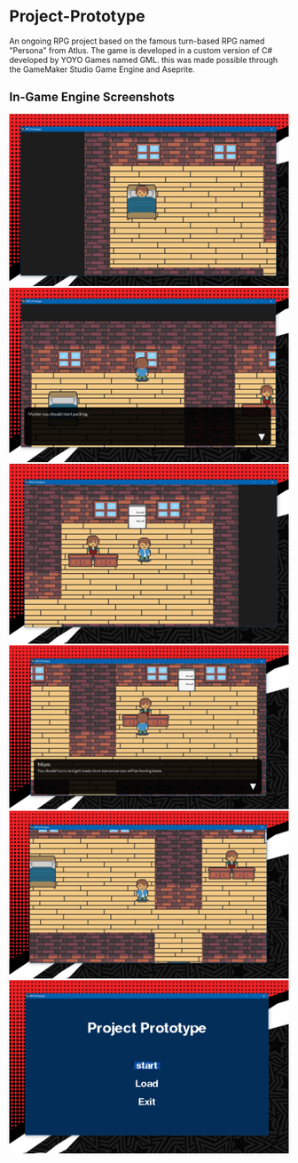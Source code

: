 # Project-Prototype
An ongoing RPG project based on the famous turn-based RPG named "Persona" from Atlus. The game is developed in a custom version of C# developed by YOYO Games named GML. this was made possible through the GameMaker Studio Game Engine and Aseprite. 

## In-Game Engine Screenshots
![](/Assets/Samples/1.png)
![](/Assets/Samples/2.png)
![](/Assets/Samples/3.png)
![](/Assets/Samples/4.png)
![](/Assets/Samples/5.png)
![](/Assets/Samples/6.png)
